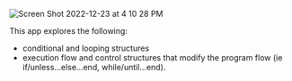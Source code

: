 ![Screen Shot 2022-12-23 at 4 10 28 PM](https://user-images.githubusercontent.com/100665876/209415281-9cfb35ed-c880-4624-a788-5d1097d6c34f.jpeg)

This app explores the following:
- conditional and looping structures
- execution flow and control structures that modify the program flow (ie if/unless...else...end, while/until...end).
